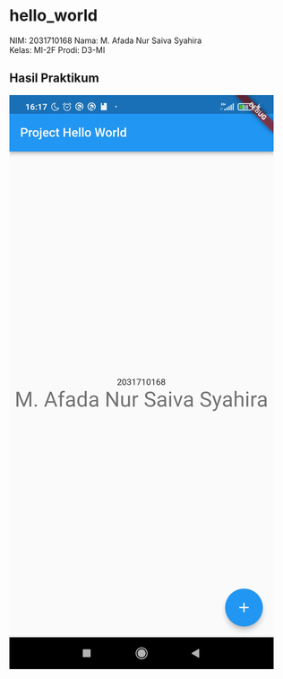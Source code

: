 # hello_world

NIM: 2031710168
Nama: M. Afada Nur Saiva Syahira  
Kelas: MI-2F
Prodi: D3-MI


## Hasil Praktikum
![Screenshot Hasil Praktikum](img/HasilProject.jpg)